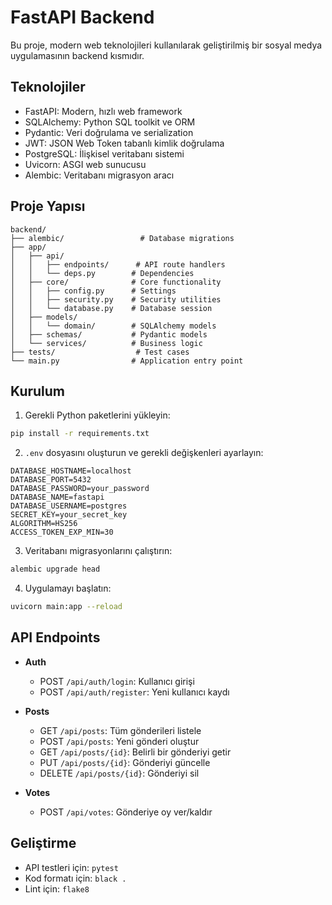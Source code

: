 # FastAPI Backend

Bu proje, modern web teknolojileri kullanılarak geliştirilmiş bir sosyal medya uygulamasının backend kısmıdır.

## Teknolojiler

- FastAPI: Modern, hızlı web framework
- SQLAlchemy: Python SQL toolkit ve ORM
- Pydantic: Veri doğrulama ve serialization
- JWT: JSON Web Token tabanlı kimlik doğrulama
- PostgreSQL: İlişkisel veritabanı sistemi
- Uvicorn: ASGI web sunucusu
- Alembic: Veritabanı migrasyon aracı

## Proje Yapısı

```
backend/
├── alembic/                 # Database migrations
├── app/
│   ├── api/
│   │   ├── endpoints/      # API route handlers
│   │   └── deps.py        # Dependencies
│   ├── core/              # Core functionality
│   │   ├── config.py      # Settings
│   │   ├── security.py    # Security utilities
│   │   └── database.py    # Database session
│   ├── models/
│   │   └── domain/        # SQLAlchemy models
│   ├── schemas/           # Pydantic models
│   └── services/          # Business logic
├── tests/                  # Test cases
└── main.py                # Application entry point
```

## Kurulum

1. Gerekli Python paketlerini yükleyin:
```bash
pip install -r requirements.txt
```

2. `.env` dosyasını oluşturun ve gerekli değişkenleri ayarlayın:
```env
DATABASE_HOSTNAME=localhost
DATABASE_PORT=5432
DATABASE_PASSWORD=your_password
DATABASE_NAME=fastapi
DATABASE_USERNAME=postgres
SECRET_KEY=your_secret_key
ALGORITHM=HS256
ACCESS_TOKEN_EXP_MIN=30
```

3. Veritabanı migrasyonlarını çalıştırın:
```bash
alembic upgrade head
```

4. Uygulamayı başlatın:
```bash
uvicorn main:app --reload
```

## API Endpoints

- **Auth**
  - POST `/api/auth/login`: Kullanıcı girişi
  - POST `/api/auth/register`: Yeni kullanıcı kaydı

- **Posts**
  - GET `/api/posts`: Tüm gönderileri listele
  - POST `/api/posts`: Yeni gönderi oluştur
  - GET `/api/posts/{id}`: Belirli bir gönderiyi getir
  - PUT `/api/posts/{id}`: Gönderiyi güncelle
  - DELETE `/api/posts/{id}`: Gönderiyi sil

- **Votes**
  - POST `/api/votes`: Gönderiye oy ver/kaldır

## Geliştirme

- API testleri için: `pytest`
- Kod formatı için: `black .`
- Lint için: `flake8`
